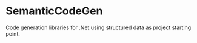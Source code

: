 # SemanticCodeGen
Code generation libraries for .Net using structured data as project starting point.
